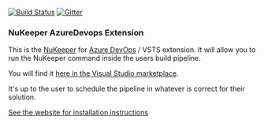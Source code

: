 
[![Build Status](https://travis-ci.org/NuKeeperDotNet/NuKeeper.svg?branch=master)](https://travis-ci.org/NuKeeperDotNet/NuKeeper/)
[![Gitter](https://img.shields.io/gitter/room/NuKeeperDotNet/Lobby.js.svg?maxAge=2592000)](https://gitter.im/NuKeeperDotNet/Lobby)

### NuKeeper AzureDevops Extension

This is the [NuKeeper](https://github.com/NuKeeperDotNet/NuKeeper) for [Azure DevOps](https://azure.microsoft.com/en-gb/services/devops/) / VSTS extension. It will allow you to run the NuKeeper command inside the users build pipeline.

You will find it [here in the Visual Studio marketplace](https://marketplace.visualstudio.com/items?itemName=nukeeper.nukeeper).

It's up to the user to schedule the pipeline in whatever is correct for their solution.


[See the website for installation instructions](https://nukeeper.com/platform/azure-devops/#extension)
